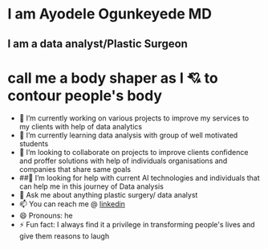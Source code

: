 # I am Ayodele Ogunkeyede MD
## I am a data analyst/Plastic Surgeon
# call me a body shaper as I 💘 to contour people's body
- 🔭 I’m currently working on various projects to improve my services to my clients with help of data analytics 
- 🌱 I’m currently learning data analysis with group of well motivated students
- 👯 I’m looking to collaborate on projects to improve clients confidence and proffer solutions with help of individuals organisations and companies that share same goals
- ##🤔 I’m looking for help with current AI technologies and individuals that can help me in this journey of Data analysis 
- 💬 Ask me about anything plastic surgery/ data analyst 
- 📫 You can reach me @ [linkedin](https://www.linkedin.com/in/ayodele-ogunkeyede-909190110?trk=contact-info)
- 😄 Pronouns: he
- ⚡ Fun fact: I always find it a privilege in transforming people's lives and give them reasons to laugh
